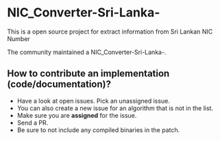 # NIC_Converter-Sri-Lanka-
This is a open source project for extract information from Sri Lankan NIC Number


The community maintained a NIC_Converter-Sri-Lanka-.


## How to contribute an implementation (code/documentation)?

*   Have a look at open issues. Pick an unassigned issue.
*   You can also create a new issue for an algorithm that is not in the list.
*   Make sure you are **assigned** for the issue.
*   Send a PR. 
*   Be sure to not include any compiled binaries in the patch.


